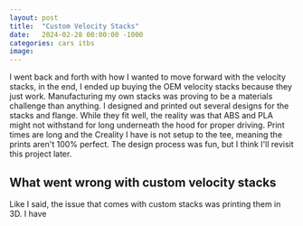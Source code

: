 ```yaml
---
layout: post
title:  "Custom Velocity Stacks"
date:   2024-02-28 00:00:00 -1000
categories: cars itbs
image: 
---
```


I went back and forth with how I wanted to move forward with the velocity stacks, in the end, I ended up buying the OEM velocity stacks because they just work. Manufacturing my own stacks was proving to be a materials challenge than anything. I designed and printed out several designs for the stacks and flange. While they fit well, the reality was that ABS and PLA might not withstand for long underneath the hood for proper driving. Print times are long and the Creality I have is not setup to the tee, meaning the prints aren't 100% perfect. The design process was fun, but I think I'll revisit this project later.

## What went wrong with custom velocity stacks

Like I said, the issue that comes with custom stacks was printing them in 3D.
I have 